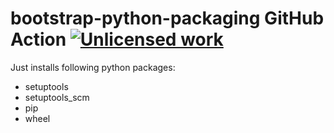 bootstrap-python-packaging GitHub Action [![`Unlicense`d work](https://raw.githubusercontent.com/unlicense/unlicense.org/master/static/favicon.png)](https://unlicense.org/)
========================================

Just installs following python packages:

* setuptools
* setuptools_scm
* pip
* wheel
